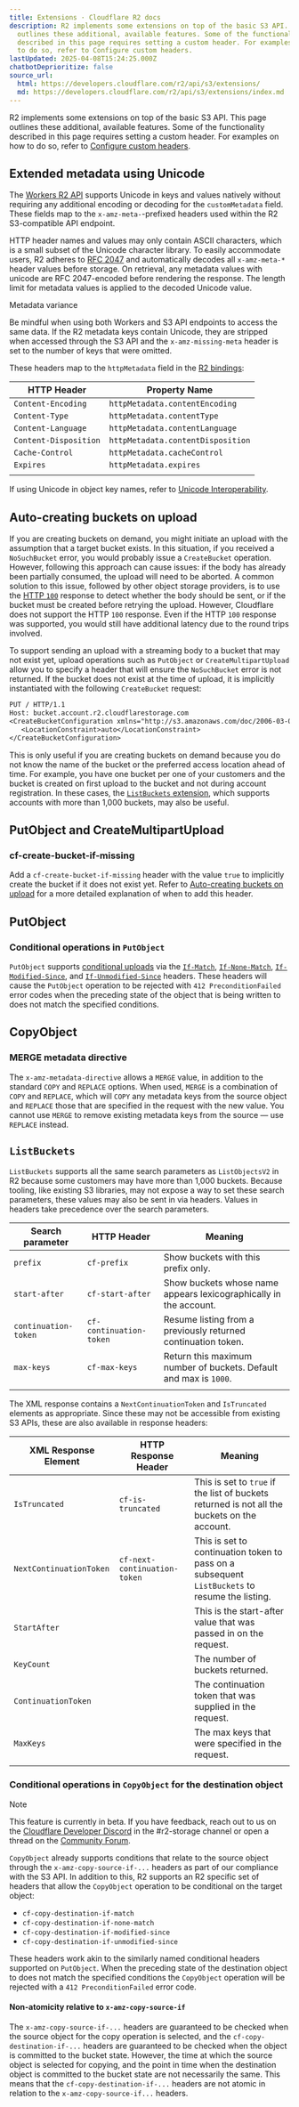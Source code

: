 ```yaml
---
title: Extensions · Cloudflare R2 docs
description: R2 implements some extensions on top of the basic S3 API. This page
  outlines these additional, available features. Some of the functionality
  described in this page requires setting a custom header. For examples on how
  to do so, refer to Configure custom headers.
lastUpdated: 2025-04-08T15:24:25.000Z
chatbotDeprioritize: false
source_url:
  html: https://developers.cloudflare.com/r2/api/s3/extensions/
  md: https://developers.cloudflare.com/r2/api/s3/extensions/index.md
---
```


R2 implements some extensions on top of the basic S3 API. This page outlines these additional, available features. Some of the functionality described in this page requires setting a custom header. For examples on how to do so, refer to [Configure custom headers](https://developers.cloudflare.com/r2/examples/aws/custom-header).

## Extended metadata using Unicode

The [Workers R2 API](https://developers.cloudflare.com/r2/api/workers/workers-api-reference/) supports Unicode in keys and values natively without requiring any additional encoding or decoding for the `customMetadata` field. These fields map to the `x-amz-meta-`-prefixed headers used within the R2 S3-compatible API endpoint.

HTTP header names and values may only contain ASCII characters, which is a small subset of the Unicode character library. To easily accommodate users, R2 adheres to [RFC 2047](https://datatracker.ietf.org/doc/html/rfc2047) and automatically decodes all `x-amz-meta-*` header values before storage. On retrieval, any metadata values with unicode are RFC 2047-encoded before rendering the response. The length limit for metadata values is applied to the decoded Unicode value.

Metadata variance

Be mindful when using both Workers and S3 API endpoints to access the same data. If the R2 metadata keys contain Unicode, they are stripped when accessed through the S3 API and the `x-amz-missing-meta` header is set to the number of keys that were omitted.

These headers map to the `httpMetadata` field in the [R2 bindings](https://developers.cloudflare.com/workers/runtime-apis/bindings/):

| HTTP Header | Property Name |
| - | - |
| `Content-Encoding` | `httpMetadata.contentEncoding` |
| `Content-Type` | `httpMetadata.contentType` |
| `Content-Language` | `httpMetadata.contentLanguage` |
| `Content-Disposition` | `httpMetadata.contentDisposition` |
| `Cache-Control` | `httpMetadata.cacheControl` |
| `Expires` | `httpMetadata.expires` |
| | |

If using Unicode in object key names, refer to [Unicode Interoperability](https://developers.cloudflare.com/r2/reference/unicode-interoperability/).

## Auto-creating buckets on upload

If you are creating buckets on demand, you might initiate an upload with the assumption that a target bucket exists. In this situation, if you received a `NoSuchBucket` error, you would probably issue a `CreateBucket` operation. However, following this approach can cause issues: if the body has already been partially consumed, the upload will need to be aborted. A common solution to this issue, followed by other object storage providers, is to use the [HTTP `100`](https://developer.mozilla.org/en-US/docs/Web/HTTP/Reference/Status/100) response to detect whether the body should be sent, or if the bucket must be created before retrying the upload. However, Cloudflare does not support the HTTP `100` response. Even if the HTTP `100` response was supported, you would still have additional latency due to the round trips involved.

To support sending an upload with a streaming body to a bucket that may not exist yet, upload operations such as `PutObject` or `CreateMultipartUpload` allow you to specify a header that will ensure the `NoSuchBucket` error is not returned. If the bucket does not exist at the time of upload, it is implicitly instantiated with the following `CreateBucket` request:

```txt
PUT / HTTP/1.1
Host: bucket.account.r2.cloudflarestorage.com
<CreateBucketConfiguration xmlns="http://s3.amazonaws.com/doc/2006-03-01/">
   <LocationConstraint>auto</LocationConstraint>
</CreateBucketConfiguration>
```

This is only useful if you are creating buckets on demand because you do not know the name of the bucket or the preferred access location ahead of time. For example, you have one bucket per one of your customers and the bucket is created on first upload to the bucket and not during account registration. In these cases, the [`ListBuckets` extension](#listbuckets), which supports accounts with more than 1,000 buckets, may also be useful.

## PutObject and CreateMultipartUpload

### cf-create-bucket-if-missing

Add a `cf-create-bucket-if-missing` header with the value `true` to implicitly create the bucket if it does not exist yet. Refer to [Auto-creating buckets on upload](#auto-creating-buckets-on-upload) for a more detailed explanation of when to add this header.

## PutObject

### Conditional operations in `PutObject`

`PutObject` supports [conditional uploads](https://developer.mozilla.org/en-US/docs/Web/HTTP/Conditional_requests) via the [`If-Match`](https://developer.mozilla.org/en-US/docs/Web/HTTP/Reference/Headers/If-Match), [`If-None-Match`](https://developer.mozilla.org/en-US/docs/Web/HTTP/Reference/Headers/If-None-Match), [`If-Modified-Since`](https://developer.mozilla.org/en-US/docs/Web/HTTP/Reference/Headers/If-Modified-Since), and [`If-Unmodified-Since`](https://developer.mozilla.org/en-US/docs/Web/HTTP/Reference/Headers/If-Unmodified-Since) headers. These headers will cause the `PutObject` operation to be rejected with `412 PreconditionFailed` error codes when the preceding state of the object that is being written to does not match the specified conditions.

## CopyObject

### MERGE metadata directive

The `x-amz-metadata-directive` allows a `MERGE` value, in addition to the standard `COPY` and `REPLACE` options. When used, `MERGE` is a combination of `COPY` and `REPLACE`, which will `COPY` any metadata keys from the source object and `REPLACE` those that are specified in the request with the new value. You cannot use `MERGE` to remove existing metadata keys from the source — use `REPLACE` instead.

## `ListBuckets`

`ListBuckets` supports all the same search parameters as `ListObjectsV2` in R2 because some customers may have more than 1,000 buckets. Because tooling, like existing S3 libraries, may not expose a way to set these search parameters, these values may also be sent in via headers. Values in headers take precedence over the search parameters.

| Search parameter | HTTP Header | Meaning |
| - | - | - |
| `prefix` | `cf-prefix` | Show buckets with this prefix only. |
| `start-after` | `cf-start-after` | Show buckets whose name appears lexicographically in the account. |
| `continuation-token` | `cf-continuation-token` | Resume listing from a previously returned continuation token. |
| `max-keys` | `cf-max-keys` | Return this maximum number of buckets. Default and max is `1000`. |
| | | |

The XML response contains a `NextContinuationToken` and `IsTruncated` elements as appropriate. Since these may not be accessible from existing S3 APIs, these are also available in response headers:

| XML Response Element | HTTP Response Header | Meaning |
| - | - | - |
| `IsTruncated` | `cf-is-truncated` | This is set to `true` if the list of buckets returned is not all the buckets on the account. |
| `NextContinuationToken` | `cf-next-continuation-token` | This is set to continuation token to pass on a subsequent `ListBuckets` to resume the listing. |
| `StartAfter` | | This is the start-after value that was passed in on the request. |
| `KeyCount` | | The number of buckets returned. |
| `ContinuationToken` | | The continuation token that was supplied in the request. |
| `MaxKeys` | | The max keys that were specified in the request. |
| | | |

### Conditional operations in `CopyObject` for the destination object

Note

This feature is currently in beta. If you have feedback, reach out to us on the [Cloudflare Developer Discord](https://discord.cloudflare.com) in the #r2-storage channel or open a thread on the [Community Forum](https://community.cloudflare.com/c/developers/storage/81).

`CopyObject` already supports conditions that relate to the source object through the `x-amz-copy-source-if-...` headers as part of our compliance with the S3 API. In addition to this, R2 supports an R2 specific set of headers that allow the `CopyObject` operation to be conditional on the target object:

* `cf-copy-destination-if-match`
* `cf-copy-destination-if-none-match`
* `cf-copy-destination-if-modified-since`
* `cf-copy-destination-if-unmodified-since`

These headers work akin to the similarly named conditional headers supported on `PutObject`. When the preceding state of the destination object to does not match the specified conditions the `CopyObject` operation will be rejected with a `412 PreconditionFailed` error code.

#### Non-atomicity relative to `x-amz-copy-source-if`

The `x-amz-copy-source-if-...` headers are guaranteed to be checked when the source object for the copy operation is selected, and the `cf-copy-destination-if-...` headers are guaranteed to be checked when the object is committed to the bucket state. However, the time at which the source object is selected for copying, and the point in time when the destination object is committed to the bucket state are not necessarily the same. This means that the `cf-copy-destination-if-...` headers are not atomic in relation to the `x-amz-copy-source-if...` headers.
